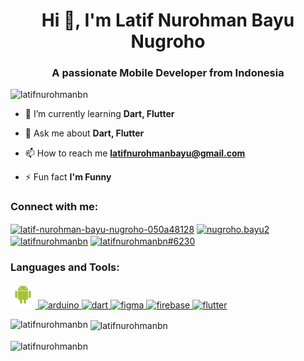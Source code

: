 <h1 align="center">Hi 👋, I'm Latif Nurohman Bayu Nugroho</h1>
<h3 align="center">A passionate Mobile Developer from Indonesia</h3>

<p align="left"> <img src="https://komarev.com/ghpvc/?username=latifnurohmanbn&label=Profile%20views&color=0e75b6&style=flat" alt="latifnurohmanbn" /> </p>

- 🌱 I’m currently learning **Dart, Flutter**

- 💬 Ask me about **Dart, Flutter**

- 📫 How to reach me **latifnurohmanbayu@gmail.com**

- ⚡ Fun fact **I'm Funny**

<h3 align="left">Connect with me:</h3>
<p align="left">
<a href="https://linkedin.com/in/latif-nurohman-bayu-nugroho-050a48128" target="blank"><img align="center" src="https://raw.githubusercontent.com/rahuldkjain/github-profile-readme-generator/master/src/images/icons/Social/linked-in-alt.svg" alt="latif-nurohman-bayu-nugroho-050a48128" height="30" width="40" /></a>
<a href="https://fb.com/nugroho.bayu2" target="blank"><img align="center" src="https://raw.githubusercontent.com/rahuldkjain/github-profile-readme-generator/master/src/images/icons/Social/facebook.svg" alt="nugroho.bayu2" height="30" width="40" /></a>
<a href="https://instagram.com/latifnurohmanbn" target="blank"><img align="center" src="https://raw.githubusercontent.com/rahuldkjain/github-profile-readme-generator/master/src/images/icons/Social/instagram.svg" alt="latifnurohmanbn" height="30" width="40" /></a>
<a href="https://discord.gg/latifnurohmanbn#6230" target="blank"><img align="center" src="https://raw.githubusercontent.com/rahuldkjain/github-profile-readme-generator/master/src/images/icons/Social/discord.svg" alt="latifnurohmanbn#6230" height="30" width="40" /></a>
</p>

<h3 align="left">Languages and Tools:</h3>
<p align="left"> <a href="https://developer.android.com" target="_blank" rel="noreferrer"> <img src="https://raw.githubusercontent.com/devicons/devicon/master/icons/android/android-original-wordmark.svg" alt="android" width="40" height="40"/> </a> <a href="https://www.arduino.cc/" target="_blank" rel="noreferrer"> <img src="https://cdn.worldvectorlogo.com/logos/arduino-1.svg" alt="arduino" width="40" height="40"/> </a> <a href="https://dart.dev" target="_blank" rel="noreferrer"> <img src="https://www.vectorlogo.zone/logos/dartlang/dartlang-icon.svg" alt="dart" width="40" height="40"/> </a> <a href="https://www.figma.com/" target="_blank" rel="noreferrer"> <img src="https://www.vectorlogo.zone/logos/figma/figma-icon.svg" alt="figma" width="40" height="40"/> </a> <a href="https://firebase.google.com/" target="_blank" rel="noreferrer"> <img src="https://www.vectorlogo.zone/logos/firebase/firebase-icon.svg" alt="firebase" width="40" height="40"/> </a> <a href="https://flutter.dev" target="_blank" rel="noreferrer"> <img src="https://www.vectorlogo.zone/logos/flutterio/flutterio-icon.svg" alt="flutter" width="40" height="40"/> </a> </p>

<p><img align="left" src="https://github-readme-stats.vercel.app/api/top-langs?username=latifnurohmanbn&show_icons=true&locale=en&layout=compact" alt="latifnurohmanbn" /></p>

<p>&nbsp;<img align="center" src="https://github-readme-stats.vercel.app/api?username=latifnurohmanbn&show_icons=true&locale=en" alt="latifnurohmanbn" /></p>

<p><img align="center" src="https://github-readme-streak-stats.herokuapp.com/?user=latifnurohmanbn&" alt="latifnurohmanbn" /></p>
